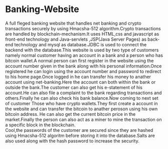 # Banking-Website
A full fleged banking website that handles net banking and crypto transactions securely by using Hmacsha-512 algorithm.Crypto transactions are handled by blockchain-mechanism.It uses HTML,css and javascript as front-end technology and Java-servlets 
     ,JSP(Java Server Pages) as back-end technology and mysql as database.JDBC is used to connect the backend with the database.This website is 
     used by two type of customers namely normal customer having an account in a bank and a person who has bitcoin wallet.A normal person can
     first register in the website using the account number given in the bank along with his personal information.Once registered he can login using 
     the account number and password to redirect to his home page.Once logged in he can transfer his money to anather account using net-banking.Here 
     the account can both within the bank or outside the bank.The customer can also get his e-statement of his account.He can also file a complaint 
     to the bank regarding transactions and others.Finally he can also check his bank balance.Now coming to next set of customer Those who have 
     crypto wallets.They first create a account in the website and can transfer the bitcoin to anather peroson using his own bitcoin address. 
     He can also get the current bitcoin price in the market.Finally the person can also act as a miner to mine the transaction on a specific 
     block in the blockchain.<br>Cool,the passwords of the customer are secured since they are hashed using Hmacsha-512 algoritm before storing it
     into the database.Salts are also used along with the hash password to increase the security.
